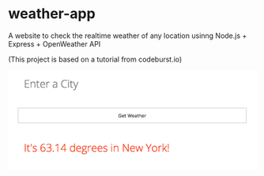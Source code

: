 # weather-app
A website to check the realtime weather of any location usinng Node.js + Express + OpenWeather API

(This project is based on a tutorial from codeburst.io)

![Alt text](/test.png?raw=true "Title")

